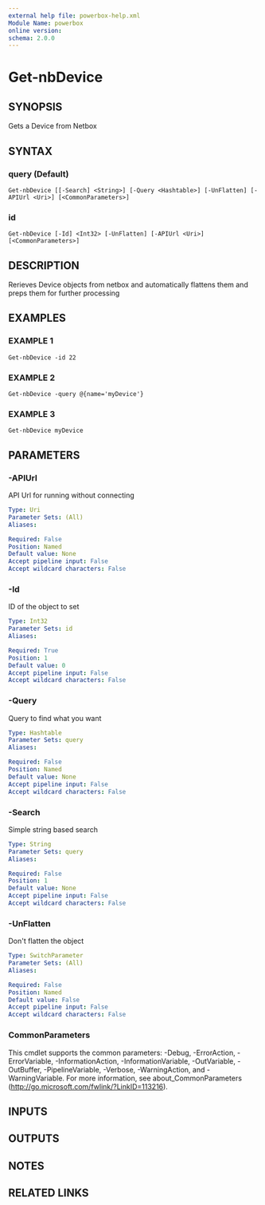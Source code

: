 ```yaml
---
external help file: powerbox-help.xml
Module Name: powerbox
online version:
schema: 2.0.0
---
```


# Get-nbDevice

## SYNOPSIS
Gets a Device from Netbox

## SYNTAX

### query (Default)
```
Get-nbDevice [[-Search] <String>] [-Query <Hashtable>] [-UnFlatten] [-APIUrl <Uri>] [<CommonParameters>]
```

### id
```
Get-nbDevice [-Id] <Int32> [-UnFlatten] [-APIUrl <Uri>] [<CommonParameters>]
```

## DESCRIPTION
Rerieves Device objects from netbox and automatically flattens them and
preps them for further processing

## EXAMPLES

### EXAMPLE 1
```
Get-nbDevice -id 22
```

### EXAMPLE 2
```
Get-nbDevice -query @{name='myDevice'}
```

### EXAMPLE 3
```
Get-nbDevice myDevice
```

## PARAMETERS

### -APIUrl
API Url for running without connecting

```yaml
Type: Uri
Parameter Sets: (All)
Aliases:

Required: False
Position: Named
Default value: None
Accept pipeline input: False
Accept wildcard characters: False
```

### -Id
ID of the object to set

```yaml
Type: Int32
Parameter Sets: id
Aliases:

Required: True
Position: 1
Default value: 0
Accept pipeline input: False
Accept wildcard characters: False
```

### -Query
Query to find what you want

```yaml
Type: Hashtable
Parameter Sets: query
Aliases:

Required: False
Position: Named
Default value: None
Accept pipeline input: False
Accept wildcard characters: False
```

### -Search
Simple string based search

```yaml
Type: String
Parameter Sets: query
Aliases:

Required: False
Position: 1
Default value: None
Accept pipeline input: False
Accept wildcard characters: False
```

### -UnFlatten
Don't flatten the object

```yaml
Type: SwitchParameter
Parameter Sets: (All)
Aliases:

Required: False
Position: Named
Default value: False
Accept pipeline input: False
Accept wildcard characters: False
```

### CommonParameters
This cmdlet supports the common parameters: -Debug, -ErrorAction, -ErrorVariable, -InformationAction, -InformationVariable, -OutVariable, -OutBuffer, -PipelineVariable, -Verbose, -WarningAction, and -WarningVariable.
For more information, see about_CommonParameters (http://go.microsoft.com/fwlink/?LinkID=113216).

## INPUTS

## OUTPUTS

## NOTES

## RELATED LINKS
